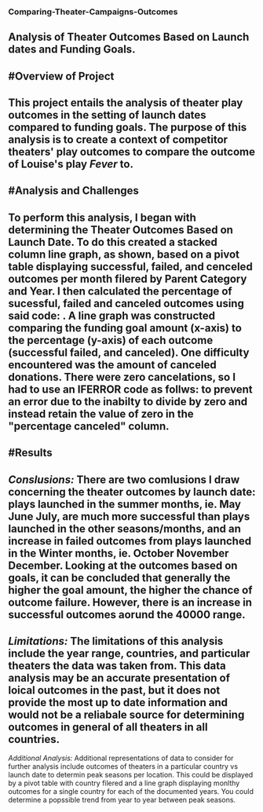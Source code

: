 ### **Comparing-Theater-Campaigns-Outcomes**
Analysis of Theater Outcomes Based on Launch dates and Funding Goals.
---
#**Overview of Project**
---
This project entails the analysis of theater play outcomes in the setting of launch dates compared to funding goals. The purpose of this analysis is to create a context of competitor theaters' play outcomes to compare the outcome of Louise's play *Fever* to.
---
#**Analysis and Challenges**
---
To perform this analysis, I began with determining the Theater Outcomes Based on Launch Date. To do this created a stacked column line graph, as shown, based on a pivot table displaying successful, failed, and cenceled outcomes per month filered by Parent Category and Year. I then calculated the percentage of sucessful, failed and canceled outcomes using said code: . A line graph was constructed comparing the funding goal amount (x-axis) to the percentage (y-axis) of each outcome (successful failed, and canceled). One difficulty encountered was the amount of canceled donations. There were zero cancelations, so I had to use an IFERROR code as follws: to prevent an error due to the inabilty to divide by zero and instead retain the value of zero in the "percentage canceled" column.
---
#**Results**
---
*Conslusions:*
There are two comlusions I draw concerning the theater outcomes by launch date: plays launched in the summer months, ie. May June July, are much more successful than plays launched in the other seasons/months, and an increase in failed outcomes from plays launched in the Winter months, ie. October November December. Looking at the outcomes based on goals, it can be concluded that generally the higher the goal amount, the higher the chance of outcome failure. However, there is an increase in successful outcomes aorund the 40000 range.
---
*Limitations:*
The limitations of this analysis include the year range, countries, and particular theaters the data was taken from. This data analysis may be an accurate presentation of loical outcomes in the past, but it does not provide the most up to date information and would not be a reliabale source for determining outcomes in general of all theaters in all countries.
---
*Additional Analysis:*
Additional representations of data to consider for further analysis include outcomes of theaters in a particular country vs launch date to determin peak seasons per location. This could be displayed by a pivot table with country filered and a line graph displaying monlthy outcomes for a single country for each of the documented years. You could determine a popssible trend from year to year between peak seasons.
